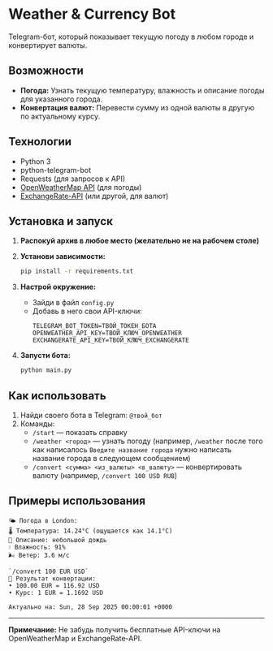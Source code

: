# Weather & Currency Bot

Telegram-бот, который показывает текущую погоду в любом городе и конвертирует валюты.

## Возможности

*   **Погода:** Узнать текущую температуру, влажность и описание погоды для указанного города.
*   **Конвертация валют:** Перевести сумму из одной валюты в другую по актуальному курсу.

## Технологии

*   Python 3
*   python-telegram-bot
*   Requests (для запросов к API)
*   [OpenWeatherMap API](https://openweathermap.org/api) (для погоды)
*   [ExchangeRate-API](https://www.exchangerate-api.com/) (или другой, для валют)

## Установка и запуск

1.  **Распокуй архив в любое место (желательно не на рабочем столе)** 

3.  **Установи зависимости:**
    ```bash
    pip install -r requirements.txt
    ```

4.  **Настрой окружение:**
    *   Зайди в файл `config.py`
    *   Добавь в него свои API-ключи:
        ```env
        TELEGRAM_BOT_TOKEN=ТВОЙ_ТОКЕН_БОТА
        OPENWEATHER_API_KEY=ТВОЙ_КЛЮЧ_OPENWEATHER
        EXCHANGERATE_API_KEY=ТВОЙ_КЛЮЧ_EXCHANGERATE
        ```

5.  **Запусти бота:**
    ```bash
    python main.py
    ```

## Как использовать

1.  Найди своего бота в Telegram: `@твой_бот`
2.  Команды:
    *   `/start` — показать справку
    *   `/weather <город>` — узнать погоду (например, `/weather` после того как написалось `Введите название города` нужно написать название города в следующем сообщением)
    *   `/convert <сумма> <из_валюты> <в_валюту>` — конвертировать валюту (например, `/convert 100 USD RUB`)

## Примеры использования

```
🌤 Погода в London:
🌡 Температура: 14.24°C (ощущается как 14.1°C)
📝 Описание: небольшой дождь
💧 Влажность: 91%
🌬 Ветер: 3.6 м/с

`/convert 100 EUR USD`
💱 Результат конвертации:
• 100.00 EUR = 116.92 USD
• Курс: 1 EUR = 1.1692 USD

Актуально на: Sun, 28 Sep 2025 00:00:01 +0000
```
---

**Примечание:** Не забудь получить бесплатные API-ключи на OpenWeatherMap и ExchangeRate-API.
